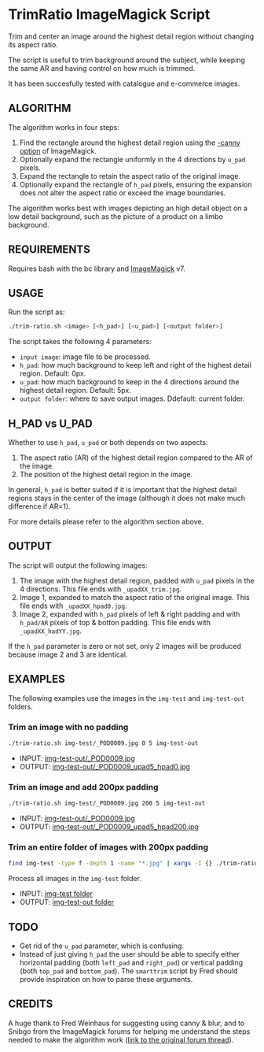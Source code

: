 # TrimRatio ImageMagick Script

Trim and center an image around the highest detail region without changing its aspect ratio.

The script is useful to trim background around the subject, while keeping the same AR and having control on how much
is trimmed.

It has been succesfully tested with catalogue and e-commerce images.

## ALGORITHM

The algorithm works in four steps:

1. Find the rectangle around the highest detail region using the [-canny option](https://imagemagick.org/discourse-server/viewtopic.php?t=25405) of ImageMagick.
2. Optionally expand the rectangle uniformly in the 4 directions by `u_pad` pixels.
3. Expand the rectangle to retain the aspect ratio of the original image.
4. Optionally expand the rectangle of `h_pad` pixels, ensuring the expansion does not alter the aspect ratio or exceed the image boundaries.

The algorithm works best with images depicting an high detail object on a low detail background, such as the picture of a product on a limbo background.

## REQUIREMENTS

Requires bash with the bc library and [ImageMagick](https://imagemagick.org/) v7.

## USAGE

Run the script as:

```bash
./trim-ratio.sh <image> [<h_pad>] [<u_pad>] [<output folder>]
```

The script takes the following 4 parameters:

* `input image`: image file to be processed.
* `h_pad`: how much background to keep left and right of the highest detail region. Default: 0px.
* `u_pad`: how much background to keep in the 4 directions around the highest detail region. Default: 5px.
* `output folder`: where to save output images. Ddefault: current folder.

## H_PAD vs U_PAD

Whether to use `h_pad`, `u_pad` or both depends on two aspects:

1. The aspect ratio (AR) of the highest detail region compared to the AR of the image.
2. The position of the highest detail region in the image.

In general, `h_pad` is better suited if it is important that the highest detail regions stays in the center of the image (although it does not make much difference if AR=1).

For more details please refer to the algorithm section above.

## OUTPUT

The script will output the following images:

1. The image with the highest detail region, padded with `u_pad` pixels in the 4 directions. This file ends with `_upadXX_trim.jpg`.
2. Image 1, expanded to match the aspect ratio of the original image. This file ends with `_upadXX_hpad0.jpg`.
3. Image 2, expanded with `h_pad` pixels of left & right padding and with `h_pad/AR` pixels of top & botton padding. This file ends with `_upadXX_hadYY.jpg`.

If the `h_pad` parameter is zero or not set, only 2 images will be produced because image 2 and 3 are identical.

## EXAMPLES

The following examples use the images in the `img-test` and `img-test-out` folders.

### Trim an image with no padding

```bash
./trim-ratio.sh img-test/_POD0009.jpg 0 5 img-test-out
```

* INPUT: [img-test-out/_POD0009.jpg](img-test/_POD0009.jpg)
* OUTPUT: [img-test-out/_POD0009_upad5_hpad0.jpg](img-test-out/_POD0009_upad5_hpad0.jpg)

### Trim an image and add 200px padding

```bash
./trim-ratio.sh img-test/_POD0009.jpg 200 5 img-test-out
```

* INPUT: [img-test-out/_POD0009.jpg](img-test/_POD0009.jpg)
* OUTPUT: [img-test-out/_POD0009_upad5_hpad200.jpg](img-test-out/_POD0009_upad5_hpad200.jpg)

### Trim an entire folder of images with 200px padding

```bash
find img-test -type f -depth 1 -name "*.jpg" | xargs -I {} ./trim-ratio.sh {} 200 5 img-test-out
```

Process all images in the `img-test` folder.

* INPUT: [img-test folder](img-test)
* OUTPUT: [img-test-out folder](img-test-out)

## TODO

* Get rid of the `u_pad` parameter, which is confusing.
* Instead of just giving `h_pad` the user should be able to specify either horizontal padding (both `left_pad` and `right_pad`) or vertical padding (both `top_pad` and `bottom_pad`). The `smarttrim` script by Fred should provide inspiration on how to parse these arguments.

## CREDITS

A huge thank to Fred Weinhaus for suggesting using canny & blur, and to Snibgo from the ImageMagick forums for helping me understand the steps needed to make the algorithm work ([link to the original forum thread](https://imagemagick.org/discourse-server/viewtopic.php?f=1&t=36443)).
